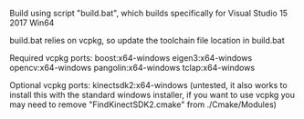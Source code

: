 Build using script "build.bat", which builds specifically for Visual Studio 15 2017 Win64

build.bat relies on vcpkg, so update the toolchain file location in build.bat

Required vcpkg ports: boost:x64-windows eigen3:x64-windows opencv:x64-windows pangolin:x64-windows tclap:x64-windows

Optional vcpkg ports: kinectsdk2:x64-windows (untested, it also works to install this with the standard windows installer, if you want to use vcpkg you may need to remove "FindKinectSDK2.cmake" from ./Cmake/Modules)

